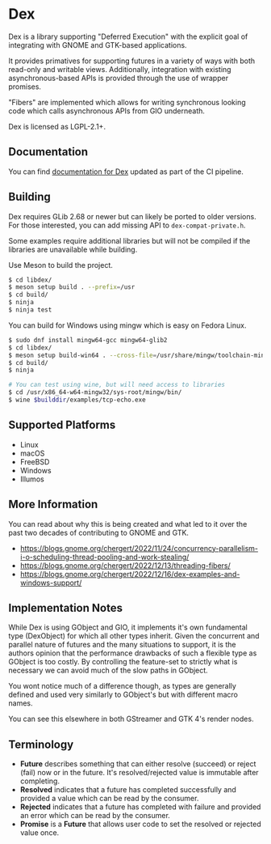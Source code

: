 # Dex

Dex is a library supporting "Deferred Execution" with the explicit goal
of integrating with GNOME and GTK-based applications.

It provides primatives for supporting futures in a variety of ways with both
read-only and writable views. Additionally, integration with existing
asynchronous-based APIs is provided through the use of wrapper promises.

"Fibers" are implemented which allows for writing synchronous looking code
which calls asynchronous APIs from GIO underneath.

Dex is licensed as LGPL-2.1+.

## Documentation

You can find
[documentation for Dex](https://chergert.pages.gitlab.gnome.org/libdex/libdex-1/index.html)
updated as part of the CI pipeline.

## Building

Dex requires GLib 2.68 or newer but can likely be ported to older versions.
For those interested, you can add missing API to `dex-compat-private.h`.

Some examples require additional libraries but will not be compiled if the
libraries are unavailable while building.

Use Meson to build the project.

```sh
$ cd libdex/
$ meson setup build . --prefix=/usr
$ cd build/
$ ninja
$ ninja test
```

You can build for Windows using mingw which is easy on Fedora Linux.

```sh
$ sudo dnf install mingw64-gcc mingw64-glib2
$ cd libdex/
$ meson setup build-win64 . --cross-file=/usr/share/mingw/toolchain-mingw64.meson
$ cd build/
$ ninja

# You can test using wine, but will need access to libraries
$ cd /usr/x86_64-w64-mingw32/sys-root/mingw/bin/
$ wine $builddir/examples/tcp-echo.exe
```

## Supported Platforms

 * Linux
 * macOS
 * FreeBSD
 * Windows
 * Illumos

## More Information

You can read about why this is being created and what led to it over the
past two decades of contributing to GNOME and GTK.

 * https://blogs.gnome.org/chergert/2022/11/24/concurrency-parallelism-i-o-scheduling-thread-pooling-and-work-stealing/
 * https://blogs.gnome.org/chergert/2022/12/13/threading-fibers/
 * https://blogs.gnome.org/chergert/2022/12/16/dex-examples-and-windows-support/

## Implementation Notes

While Dex is using GObject and GIO, it implements it's own fundamental type
(DexObject) for which all other types inherit. Given the concurrent and
parallel nature of futures and the many situations to support, it is the
authors opinion that the performance drawbacks of such a flexible type as
GObject is too costly. By controlling the feature-set to strictly what is
necessary we can avoid much of the slow paths in GObject.

You wont notice much of a difference though, as types are generally defined and
used very similarly to GObject's but with different macro names.

You can see this elsewhere in both GStreamer and GTK 4's render nodes.

## Terminology

 * **Future** describes something that can either resolve (succeed) or
   reject (fail) now or in the future. It's resolved/rejected value is
   immutable after completing.
 * **Resolved** indicates that a future has completed successfully and
   provided a value which can be read by the consumer.
 * **Rejected** indicates that a future has completed with failure and
   provided an error which can be read by the consumer.
 * **Promise** is a **Future** that allows user code to set the resolved
   or rejected value once.


